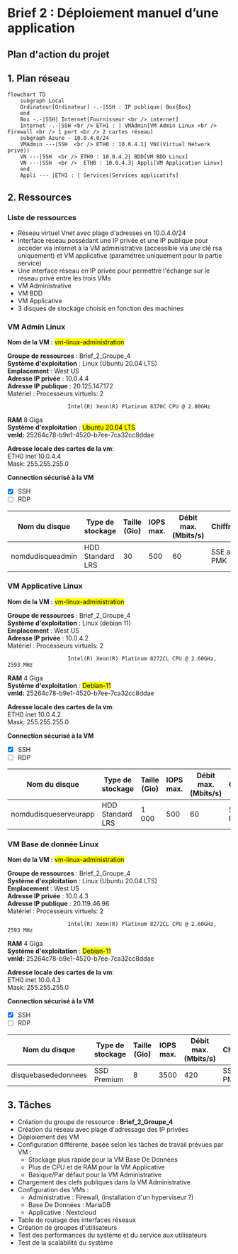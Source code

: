 # Brief 2 : Déploiement manuel d’une application

## **Plan d'action du projet**

## 1. Plan réseau

```mermaid
flowchart TD
    subgraph Local
    Ordinateur[Ordinateur] -.-|SSH : IP publique| Box{Box}
    end
    Box -.-|SSH| Internet[Fournisseur <br /> internet]
    Internet -.-|SSH <br /> ETH1 : | VMAdmin[VM Admin Linux <br /> Firewall <br /> 1 port <br /> 2 cartes réseau]
    subgraph Azure - 10.0.4.0/24
    VMAdmin ---|SSH  <br /> ETH0 : 10.0.4.1| VN((Virtual Network privé))
    VN ---|SSH  <br /> ETH0 : 10.0.4.2| BDD[VM BDD Linux]
    VN ---|SSH  <br />  ETH0 : 10.0.4.3| Appli[VM Application Linux]
    end
    Appli --- |ETH1 : | Services[Services applicatifs]
```

## 2. Ressources

### Liste de ressources

- Réseau virtuel Vnet avec plage d'adresses en 10.0.4.0/24
- Interface réseau possédant une IP privée et une IP publique pour accéder via internet à la VM administrative (accessible via une clé rsa uniquement) et VM applicative (paramétrée uniquement pour la partie service)
- Une interface réseau en IP privée pour permettre l'échange sur le réseau privé entre les trois VMs
- VM Administrative
- VM BDD
- VM Applicative
- 3 disques de stockage choisis en fonction des machines    

### VM Admin Linux
**Nom de la VM :** <mark>vm-linux-administration</mark>

**Groupe de ressources** : Brief_2_Groupe_4  
**Système d'exploitation** : Linux (Ubuntu 20.04 LTS)  
**Emplacement** : West US  
**Adresse IP privée** : 10.0.4.4  
**Adresse IP publique** : 20.125.147.172  
Matériel : 
Processeurs virtuels: 2

                       Intel(R) Xeon(R) Platinum 8370C CPU @ 2.80GHz


**RAM** 8 Giga  
**Système d'exploitation** : <mark>Ubuntu 20.04 LTS</mark>  
**vmId:** 25264c78-b9e1-4520-b7ee-7ca32cc8ddae  

**Adresse locale des cartes de la vm**:  
ETH0   inet 10.0.4.4   
Mask: 255.255.255.0  


**Connection sécurisé à la VM**
- [x] SSH
- [ ] RDP

|Nom du disque | Type de stockage | Taille (Gio) | IOPS max. | Débit max. (Mbits/s) | Chiffrement | Mise en cache de l'hôte|
|---|---|---|---|---|---|---|
|nomdudisqueadmin | HDD Standard LRS | 30 | 500 | 60 | SSE avec PMK | Lecture/Ecriture |

### VM Applicative Linux
**Nom de la VM :** <mark>vm-linux-administration</mark>

**Groupe de ressources** : Brief_2_Groupe_4  
**Système d'exploitation** : Linux (debian 11)  
**Emplacement** : West US  
**Adresse IP privée** : 10.0.4.2  
Matériel : 
Processeurs virtuels: 2

                       Intel(R) Xeon(R) Platinum 8272CL CPU @ 2.60GHz, 2593 MHz

**RAM** 4 Giga  
**Système d'exploitation** : <mark>Debian-11</mark>  
**vmId:** 25264c78-b9e1-4520-b7ee-7ca32cc8ddae  

**Adresse locale des cartes de la vm**:  
ETH0   inet 10.0.4.2   
Mask: 255.255.255.0  


**Connection sécurisé à la VM**
- [x] SSH
- [ ] RDP

|Nom du disque | Type de stockage | Taille (Gio) | IOPS max. | Débit max. (Mbits/s) | Chiffrement | Mise en cache de l'hôte|
|---|---|---|---|---|---|---|
|nomdudisqueserveurapp | HDD Standard LRS | 1 000| 500 | 60 | SSE avec PMK | Lecture/Ecriture |

### VM Base de donnée Linux
**Nom de la VM :** <mark>vm-linux-administration</mark>

**Groupe de ressources** : Brief_2_Groupe_4  
**Système d'exploitation** : Linux (Ubuntu 20.04 LTS)  
**Emplacement** : West US  
**Adresse IP privée** : 10.0.4.3  
**Adresse IP publique** : 20.119.46.96  
Matériel : 
Processeurs virtuels: 2

                       Intel(R) Xeon(R) Platinum 8272CL CPU @ 2.60GHz, 2593 MHz

**RAM** 4 Giga  
**Système d'exploitation** : <mark>Debian-11</mark>  
**vmId:** 25264c78-b9e1-4520-b7ee-7ca32cc8ddae  

**Adresse locale des cartes de la vm**:  
ETH0   inet 10.0.4.3   
Mask: 255.255.255.0  


**Connection sécurisé à la VM**
- [x] SSH
- [ ] RDP

|Nom du disque | Type de stockage | Taille (Gio) | IOPS max. | Débit max. (Mbits/s) | Chiffrement | Mise en cache de l'hôte|
|---|---|---|---|---|---|---|
|disquebasededonnees | SSD Premium | 8 | 3500 | 420 | SSE avec PMK | Lecture/Ecriture |

## 3. Tâches 

- Création du groupe de ressource : **Brief_2_Groupe_4**
- Création du réseau avec plage d'adressage des IP privées
- Déploiement des VM
- Configuration différente, basée selon les tâches de travail prévues par VM : 
  - Stockage plus rapide pour la VM Base De Données
  - Plus de CPU et de RAM pour la VM Applicative
  - Basique/Par défaut pour la VM Administrative
- Chargement des clefs publiques dans la VM Administrative
- Configuration des VMs :
  -  Administrative : Firewall, (installation d'un hyperviseur ?)
  -  Base De Données : MariaDB
  -  Applicative : Nextcloud
- Table de routage des interfaces réseaux
- Création de groupes d'utilisateurs
- Test des performances du système et du service aux utilisateurs
- Test de la scalabilité du système
